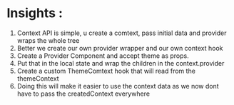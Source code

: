 

# Insights :

1. Context API is simple, u create a comtext, pass initial data and provider wraps the whole tree
2. Better we create our own provider wrapper and our own context hook
3. Create a Provider Component and accept theme as props.
4. Put that in the local state and wrap the children in the context.provider
5. Create a custom ThemeComtext hook that will read from the themeContext
6. Doing this will make it easier to use the context data as we now dont have to pass the createdContext everywhere